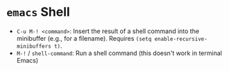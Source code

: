 # `emacs` Shell

- `C-u M-! <command>`: Insert the result of a shell command into the minibuffer (e.g., for a filename). Requires `(setq enable-recursive-minibuffers t)`.
- `M-!` / `shell-command`: Run a shell command (this doesn't work in terminal Emacs)
